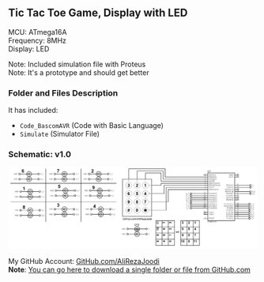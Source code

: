 ## Tic Tac Toe Game, Display with LED 

MCU:		ATmega16A  
Frequency:     	8MHz  
Display:        LED  

Note: Included simulation file with Proteus  
Note: It's a prototype and should get better 

### Folder and Files Description
It has included:
- `Code_BascomAVR` (Code with Basic Language)
- `Simulate` (Simulator File)

### Schematic: v1.0
![](Simulate/v1.0.png)

My GitHub Account: [GitHub.com/AliRezaJoodi](https://github.com/AliRezaJoodi)  
**Note**: [You can go here to download a single folder or file from GitHub.com](https://minhaskamal.github.io/DownGit/#/home)
